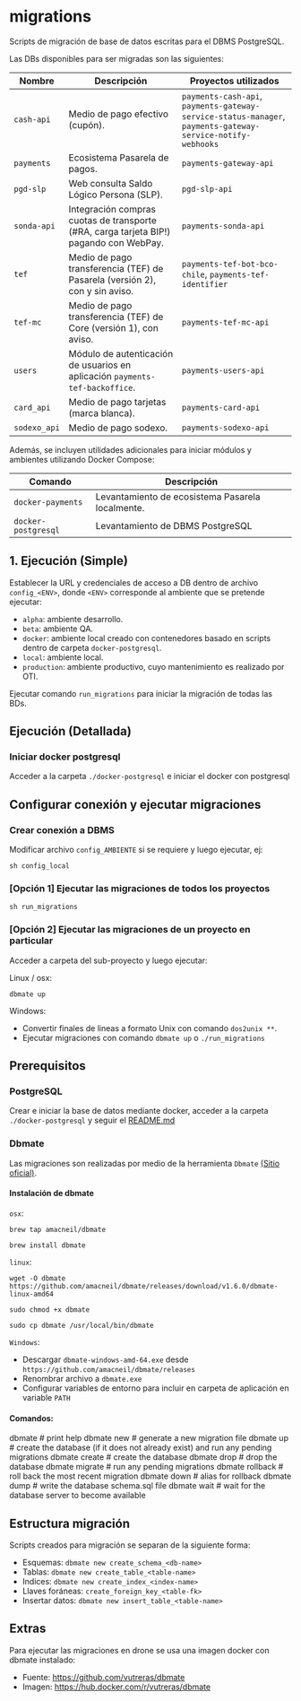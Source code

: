 # migrations

Scripts de migración de base de datos escritas para el DBMS PostgreSQL.

Las DBs disponibles para ser migradas son las siguientes:

| Nombre  | Descripción | Proyectos utilizados |
| ------- | ----------- | ------------------ |
| `cash-api` | Medio de pago efectivo (cupón). | `payments-cash-api`, `payments-gateway-service-status-manager`, `payments-gateway-service-notify-webhooks` |
| `payments` | Ecosistema Pasarela de pagos. | `payments-gateway-api` |
| `pgd-slp` | Web consulta Saldo Lógico Persona (SLP). | `pgd-slp-api` |
| `sonda-api` | Integración compras cuotas de transporte (#RA, carga tarjeta BIP!) pagando con WebPay. | `payments-sonda-api` |
| `tef` | Medio de pago transferencia (TEF) de Pasarela (versión 2), con y sin aviso. | `payments-tef-bot-bco-chile`, `payments-tef-identifier` |
| `tef-mc` | Medio de pago transferencia (TEF) de Core (versión 1), con aviso. | `payments-tef-mc-api`|
| `users` | Módulo de autenticación de usuarios en aplicación `payments-tef-backoffice`. | `payments-users-api` |
| `card_api` | Medio de pago tarjetas (marca blanca). | `payments-card-api` |
| `sodexo_api` | Medio de pago sodexo. | `payments-sodexo-api` |

Además, se incluyen utilidades adicionales para iniciar módulos y ambientes utilizando Docker Compose:

| Comando | Descripción |
| ------- | ----------- |
| `docker-payments` | Levantamiento de ecosistema Pasarela localmente. |
| `docker-postgresql` | Levantamiento de DBMS PostgreSQL |

## 1. Ejecución (Simple)

Establecer la URL y credenciales de acceso a DB dentro de archivo `config_<ENV>`, donde `<ENV>` corresponde al ambiente que se pretende ejecutar:

- `alpha`: ambiente desarrollo.
- `beta`: ambiente QA.
- `docker`: ambiente local creado con contenedores basado en scripts dentro de carpeta `docker-postgresql`. 
- `local`: ambiente local.
- `production`: ambiente productivo, cuyo mantenimiento es realizado por OTI.

Ejecutar comando `run_migrations` para iniciar la migración de todas las BDs.

## Ejecución (Detallada)

### Iniciar docker postgresql

Acceder a la carpeta `./docker-postgresql` e iniciar el docker con postgresql

## Configurar conexión y ejecutar migraciones

### Crear conexión a DBMS

Modificar archivo `config_AMBIENTE` si se requiere y luego ejecutar, ej:

```
sh config_local
```

### [Opción 1] Ejecutar las migraciones de todos los proyectos

```
sh run_migrations
```

### [Opción 2] Ejecutar las migraciones de un proyecto en particular

Acceder a carpeta del sub-proyecto y luego ejecutar:

Linux / osx:

```
dbmate up
```

Windows:

- Convertir finales de lineas a formato Unix con comando `dos2unix **`.
- Ejecutar migraciones con comando `dbmate up` o `./run_migrations`


## Prerequisitos

### PostgreSQL

Crear e iniciar la base de datos mediante docker, acceder a la carpeta `./docker-postgresql` y seguir el [README.md](./docker-postgresql/README.md)

### Dbmate

Las migraciones son realizadas por medio de la herramienta `Dbmate` [(Sitio oficial)](https://github.com/amacneil/dbmate).

#### Instalación de dbmate

`osx`:
```
brew tap amacneil/dbmate

brew install dbmate
```
`linux`:
```
wget -O dbmate https://github.com/amacneil/dbmate/releases/download/v1.6.0/dbmate-linux-amd64

sudo chmod +x dbmate

sudo cp dbmate /usr/local/bin/dbmate
```
`Windows`:

- Descargar `dbmate-windows-amd-64.exe` desde `https://github.com/amacneil/dbmate/releases`
- Renombrar archivo a `dbmate.exe`
- Configurar variables de entorno para incluir en carpeta de aplicación en variable `PATH`

#### Comandos:

  dbmate           # print help
  dbmate new       # generate a new migration file
  dbmate up        # create the database (if it does not already exist) and run any pending migrations
  dbmate create    # create the database
  dbmate drop      # drop the database
  dbmate migrate   # run any pending migrations
  dbmate rollback  # roll back the most recent migration
  dbmate down      # alias for rollback
  dbmate dump      # write the database schema.sql file
  dbmate wait      # wait for the database server to become available

## Estructura migración

Scripts creados para migración se separan de la siguiente forma:

* Esquemas: `dbmate new create_schema_<db-name>`
* Tablas: `dbmate new create_table_<table-name>`
* Indices: `dbmate new create_index_<index-name>`
* Llaves foráneas: `create_foreign_key_<table-fk>`
* Insertar datos: `dbmate new insert_table_<table-name>`

## Extras

Para ejecutar las migraciones en drone se usa una imagen docker con dbmate instalado:

- Fuente: https://github.com/vutreras/dbmate  
- Imagen: https://hub.docker.com/r/vutreras/dbmate

